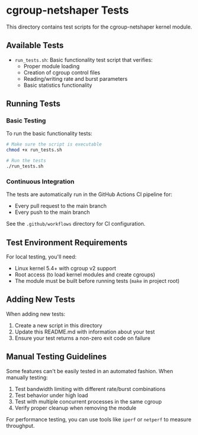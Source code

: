 # cgroup-netshaper Tests

This directory contains test scripts for the cgroup-netshaper kernel module.

## Available Tests

- `run_tests.sh`: Basic functionality test script that verifies:
  - Proper module loading
  - Creation of cgroup control files
  - Reading/writing rate and burst parameters
  - Basic statistics functionality

## Running Tests

### Basic Testing

To run the basic functionality tests:

```bash
# Make sure the script is executable
chmod +x run_tests.sh

# Run the tests
./run_tests.sh
```

### Continuous Integration

The tests are automatically run in the GitHub Actions CI pipeline for:
- Every pull request to the main branch
- Every push to the main branch

See the `.github/workflows` directory for CI configuration.

## Test Environment Requirements

For local testing, you'll need:

- Linux kernel 5.4+ with cgroup v2 support
- Root access (to load kernel modules and create cgroups)
- The module must be built before running tests (`make` in project root)

## Adding New Tests

When adding new tests:

1. Create a new script in this directory
2. Update this README.md with information about your test
3. Ensure your test returns a non-zero exit code on failure

## Manual Testing Guidelines

Some features can't be easily tested in an automated fashion. When manually testing:

1. Test bandwidth limiting with different rate/burst combinations
2. Test behavior under high load
3. Test with multiple concurrent processes in the same cgroup
4. Verify proper cleanup when removing the module

For performance testing, you can use tools like `iperf` or `netperf` to measure throughput.
